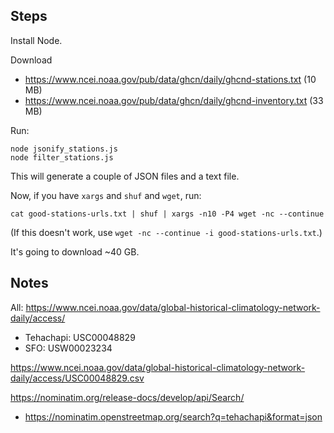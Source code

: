 ## Steps
Install Node.

Download
- https://www.ncei.noaa.gov/pub/data/ghcn/daily/ghcnd-stations.txt (10 MB)
- https://www.ncei.noaa.gov/pub/data/ghcn/daily/ghcnd-inventory.txt (33 MB)

Run:
```
node jsonify_stations.js
node filter_stations.js
```
This will generate a couple of JSON files and a text file.

Now, if you have `xargs` and `shuf` and `wget`, run:
```
cat good-stations-urls.txt | shuf | xargs -n10 -P4 wget -nc --continue
```
(If this doesn't work, use `wget -nc --continue -i good-stations-urls.txt`.)

It's going to download ~40 GB.

## Notes

All: https://www.ncei.noaa.gov/data/global-historical-climatology-network-daily/access/


- Tehachapi: USC00048829
- SFO: USW00023234

https://www.ncei.noaa.gov/data/global-historical-climatology-network-daily/access/USC00048829.csv

https://nominatim.org/release-docs/develop/api/Search/
- https://nominatim.openstreetmap.org/search?q=tehachapi&format=json